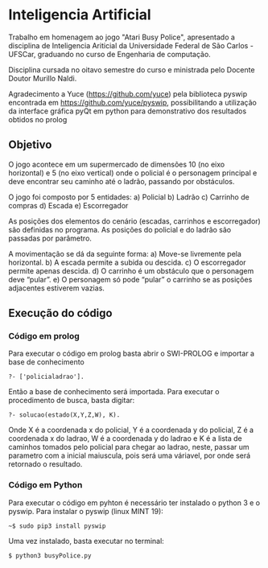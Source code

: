 # Inteligencia Artificial

Trabalho em homenagem ao jogo "Atari Busy Police", apresentado a disciplina de Inteligencia Ariticial da Universidade Federal de São Carlos - UFSCar, graduando no curso de Engenharia de computação.

Disciplina cursada no oitavo semestre do curso e ministrada pelo Docente Doutor Murillo Naldi.

Agradecimento a Yuce (https://github.com/yuce) pela biblioteca pyswip encontrada em https://github.com/yuce/pyswip, possibilitando a utilização da interface gráfica pyQt em python para demonstrativo dos resultados obtidos no prolog

## Objetivo

O jogo acontece em um supermercado de dimensões 10 (no eixo horizontal) e 5 (no eixo vertical) onde o policial é o personagem principal e deve encontrar seu caminho até o ladrão, passando por obstáculos.

O jogo foi composto por 5 entidades:
a) Policial
b) Ladrão
c) Carrinho de compras
d) Escada
e) Escorregador

As posições dos elementos do cenário (escadas, carrinhos e escorregador) são definidas no programa.
As posições do policial e do ladrão são passadas por parâmetro.

A movimentação se dá da seguinte forma:
a) Move-se livremente pela horizontal.
b) A escada permite a subida ou descida.
c) O escorregador permite apenas descida.
d) O carrinho é um obstáculo que o personagem deve “pular”.
e) O personagem só pode “pular” o carrinho se as posições adjacentes estiverem vazias.

## Execução do código
### Código em prolog

Para executar o código em prolog basta abrir o SWI-PROLOG e importar a base de conhecimento

```
?- ['policialadrao'].
```

Então a base de conhecimento será importada. Para executar o procedimento de busca, basta digitar:

```
?- solucao(estado(X,Y,Z,W), K).
```

Onde X é a coordenada x do policial, Y é a coordenada y do policial, Z é a coordenada x do ladrao, W é a coordenada y do ladrao e K é a lista de caminhos tomados pelo policial para chegar ao ladrao, neste, passar um parametro com a inicial maiuscula, pois será uma váriavel, por onde será retornado o resultado.

### Código em Python

Para executar o código em pyhton é necessário ter instalado o python 3 e o pyswip.
Para instalar o pyswip (linux MINT 19):

```
~$ sudo pip3 install pyswip
```

Uma vez instalado, basta executar no terminal:

```
$ python3 busyPolice.py
```